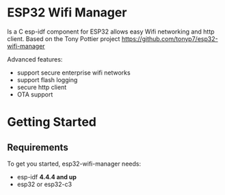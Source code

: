 # ESP32 Wifi Manager

Is a C esp-idf component for ESP32 allows easy Wifi networking and http client.
Based on the Tony Pottier project https://github.com/tonyp7/esp32-wifi-manager

Advanced features:
  - support secure enterprise wifi networks
  - support flash logging
  - secure http client
  - OTA support

# Getting Started

## Requirements

To get you started, esp32-wifi-manager needs:

- esp-idf **4.4.4 and up**
- esp32 or esp32-c3

